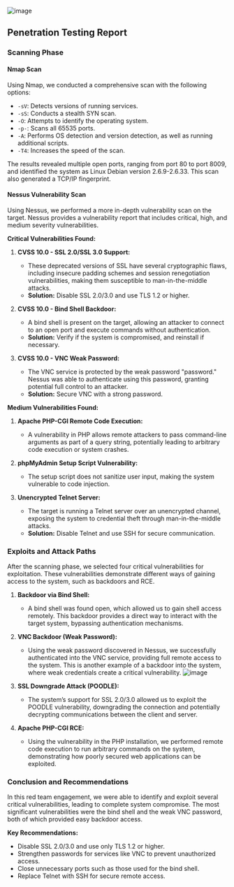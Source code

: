 
![image](https://github.com/user-attachments/assets/e96c2ed3-b415-47fa-93e9-499c73f20af5)

## Penetration Testing Report



### Scanning Phase

#### Nmap Scan

Using Nmap, we conducted a comprehensive scan with the following options:

- `-sV`: Detects versions of running services.
- `-sS`: Conducts a stealth SYN scan.
- `-O`: Attempts to identify the operating system.
- `-p-`: Scans all 65535 ports.
- `-A`: Performs OS detection and version detection, as well as running additional scripts.
- `-T4`: Increases the speed of the scan.

The results revealed multiple open ports, ranging from port 80 to port 8009, and identified the system as Linux Debian version 2.6.9-2.6.33. This scan also generated a TCP/IP fingerprint.

#### Nessus Vulnerability Scan

Using Nessus, we performed a more in-depth vulnerability scan on the target. Nessus provides a vulnerability report that includes critical, high, and medium severity vulnerabilities.

**Critical Vulnerabilities Found:**

1. **CVSS 10.0 - SSL 2.0/SSL 3.0 Support:**
   - These deprecated versions of SSL have several cryptographic flaws, including insecure padding schemes and session renegotiation vulnerabilities, making them susceptible to man-in-the-middle attacks.
   - **Solution:** Disable SSL 2.0/3.0 and use TLS 1.2 or higher.

2. **CVSS 10.0 - Bind Shell Backdoor:**
   - A bind shell is present on the target, allowing an attacker to connect to an open port and execute commands without authentication.
   - **Solution:** Verify if the system is compromised, and reinstall if necessary.

3. **CVSS 10.0 - VNC Weak Password:**
   - The VNC service is protected by the weak password "password." Nessus was able to authenticate using this password, granting potential full control to an attacker.
   - **Solution:** Secure VNC with a strong password.

**Medium Vulnerabilities Found:**

1. **Apache PHP-CGI Remote Code Execution:**
   - A vulnerability in PHP allows remote attackers to pass command-line arguments as part of a query string, potentially leading to arbitrary code execution or system crashes.

2. **phpMyAdmin Setup Script Vulnerability:**
   - The setup script does not sanitize user input, making the system vulnerable to code injection.

3. **Unencrypted Telnet Server:**
   - The target is running a Telnet server over an unencrypted channel, exposing the system to credential theft through man-in-the-middle attacks.
   - **Solution:** Disable Telnet and use SSH for secure communication.

### Exploits and Attack Paths

After the scanning phase, we selected four critical vulnerabilities for exploitation. These vulnerabilities demonstrate different ways of gaining access to the system, such as backdoors and RCE.

1. **Backdoor via Bind Shell:**
   - A bind shell was found open, which allowed us to gain shell access remotely. This backdoor provides a direct way to interact with the target system, bypassing authentication mechanisms.

3. **VNC Backdoor (Weak Password):**
   - Using the weak password discovered in Nessus, we successfully authenticated into the VNC service, providing full remote access to the system. This is another example of a backdoor into the system, where weak credentials create a critical vulnerability.
![image](https://github.com/user-attachments/assets/148c54ed-8f74-4f1f-b08c-bb8f86049265)
4. **SSL Downgrade Attack (POODLE):**
   - The system’s support for SSL 2.0/3.0 allowed us to exploit the POODLE vulnerability, downgrading the connection and potentially decrypting communications between the client and server.

5. **Apache PHP-CGI RCE:**
   - Using the vulnerability in the PHP installation, we performed remote code execution to run arbitrary commands on the system, demonstrating how poorly secured web applications can be exploited.

### Conclusion and Recommendations

In this red team engagement, we were able to identify and exploit several critical vulnerabilities, leading to complete system compromise. The most significant vulnerabilities were the bind shell and the weak VNC password, both of which provided easy backdoor access.

**Key Recommendations:**

- Disable SSL 2.0/3.0 and use only TLS 1.2 or higher.
- Strengthen passwords for services like VNC to prevent unauthorized access.
- Close unnecessary ports such as those used for the bind shell.
- Replace Telnet with SSH for secure remote access.
